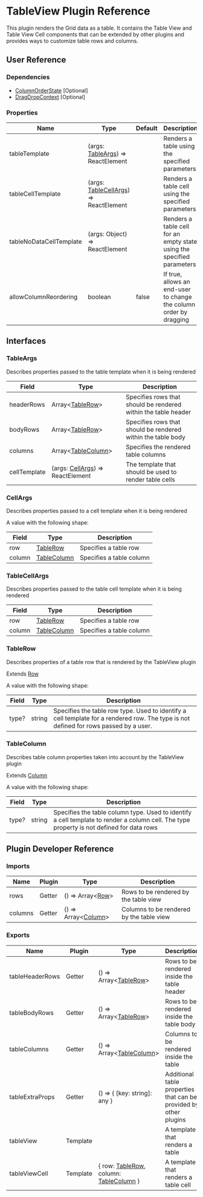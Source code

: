 # TableView Plugin Reference

This plugin renders the Grid data as a table. It contains the Table View and Table View Cell components that can be extended by other plugins and provides ways to customize table rows and columns.

## User Reference

### Dependencies

- [ColumnOrderState](column-order-state.md) [Optional]
- [DragDropContext](drag-drop-context.md) [Optional]

### Properties

Name | Type | Default | Description
-----|------|---------|------------
tableTemplate | (args: [TableArgs](#table-args)) => ReactElement | | Renders a table using the specified parameters
tableCellTemplate | (args: [TableCellArgs](#table-cell-args)) => ReactElement | | Renders a table cell using the specified parameters
tableNoDataCellTemplate | (args: Object) => ReactElement | | Renders a table cell for an empty state using the specified parameters
allowColumnReordering | boolean | false | If true, allows an end-user to change the column order by dragging

## Interfaces

### <a name="table-args"></a>TableArgs

Describes properties passed to the table template when it is being rendered

Field | Type | Description
------|------|------------
headerRows | Array&lt;[TableRow](#table-row)&gt; | Specifies rows that should be rendered within the table header
bodyRows | Array&lt;[TableRow](#table-row)&gt; | Specifies rows that should be rendered within the table body
columns | Array&lt;[TableColumn](#table-column)&gt; | Specifies the rendered table columns
cellTemplate | (args: [CellArgs](#cell-args)) => ReactElement | The template that should be used to render table cells

### <a name="cell-args"></a>CellArgs

Describes properties passed to a cell template when it is being rendered

A value with the following shape:

Field | Type | Description
------|------|------------
row | [TableRow](#table-row) | Specifies a table row
column | [TableColumn](#table-column) | Specifies a table column

### <a name="table-cell-args"></a>TableCellArgs

Describes properties passed to the table cell template when it is being rendered

Field | Type | Description
------|------|------------
row | [TableRow](#table-row) | Specifies a table row
column | [TableColumn](#table-column) | Specifies a table column

### <a name="table-row"></a>TableRow

Describes properties of a table row that is rendered by the TableView plugin

Extends [Row](grid.md#row)

A value with the following shape:

Field | Type | Description
------|------|------------
type? | string | Specifies the table row type. Used to identify a cell template for a rendered row. The type is not defined for rows passed by a user.

### <a name="table-column"></a>TableColumn

Describes table column properties taken into account by the TableView plugin

Extends [Column](grid.md#column)

A value with the following shape:

Field | Type | Description
------|------|------------
type? | string | Specifies the table column type. Used to identify a cell template to render a column cell. The type property is not defined for data rows

## Plugin Developer Reference

### Imports

Name | Plugin | Type | Description
-----|--------|------|------------
rows | Getter | () => Array&lt;[Row](grid.md#row)&gt; | Rows to be rendered by the table view
columns | Getter | () => Array&lt;[Column](grid.md#column)&gt; | Columns to be rendered by the table view

### Exports

Name | Plugin | Type | Description
-----|--------|------|------------
tableHeaderRows | Getter | () => Array&lt;[TableRow](#table-row)&gt; | Rows to be rendered inside the table header
tableBodyRows | Getter | () => Array&lt;[TableRow](#table-row)&gt; | Rows to be rendered inside the table body
tableColumns | Getter | () => Array&lt;[TableColumn](#table-column)&gt; | Columns to be rendered inside the table
tableExtraProps | Getter | () => { [key: string]: any } | Additional table properties that can be provided by other plugins
tableView | Template | | A template that renders a table
tableViewCell | Template | { row: [TableRow](#table-row), column: [TableColumn](#table-column) } | A template that renders a table cell
